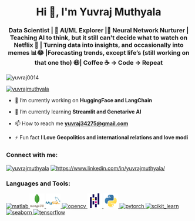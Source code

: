 <h1 align="center">Hi 👋, I'm Yuvraj Muthyala</h1>
<h3 align="center">Data Scientist | 🤖 AI/ML Explorer |🧠 Neural Network Nurturer | Teaching AI to think, but it still can't decide what to watch on Netflix 🍿 | Turning data into insights, and occasionally into memes 📊😂 |Forecasting trends, except life’s (still working on that one tho) 😆| Coffee ☕ → Code → Repeat</h3>

<p align="left"> <img src="https://komarev.com/ghpvc/?username=yuvraj0014&label=Profile%20views&color=0e75b6&style=flat" alt="yuvraj0014" /> </p>

<p align="left"> <a href="https://twitter.com/yuvrajmuthyala" target="blank"><img src="https://img.shields.io/twitter/follow/yuvrajmuthyala?logo=twitter&style=for-the-badge" alt="yuvrajmuthyala" /></a> </p>

- 🔭 I’m currently working on **HuggingFace and LangChain**

- 🌱 I’m currently learning **Streamlit and Genetarive AI**

- 📫 How to reach me **yuvraj34275@gmail.com**

- ⚡ Fun fact **I Love Geopolitics and international relations and love modi**

<h3 align="left">Connect with me:</h3>
<p align="left">
<a href="https://twitter.com/yuvrajmuthyala" target="blank"><img align="center" src="https://raw.githubusercontent.com/rahuldkjain/github-profile-readme-generator/master/src/images/icons/Social/twitter.svg" alt="yuvrajmuthyala" height="30" width="40" /></a>
<a href="https://linkedin.com/in/https://www.linkedin.com/in/yuvrajmuthyala/" target="blank"><img align="center" src="https://raw.githubusercontent.com/rahuldkjain/github-profile-readme-generator/master/src/images/icons/Social/linked-in-alt.svg" alt="https://www.linkedin.com/in/yuvrajmuthyala/" height="30" width="40" /></a>
</p>

<h3 align="left">Languages and Tools:</h3>
<p align="left"> <a href="https://www.mathworks.com/" target="_blank" rel="noreferrer"> <img src="https://upload.wikimedia.org/wikipedia/commons/2/21/Matlab_Logo.png" alt="matlab" width="40" height="40"/> </a> <a href="https://www.mongodb.com/" target="_blank" rel="noreferrer"> <img src="https://raw.githubusercontent.com/devicons/devicon/master/icons/mongodb/mongodb-original-wordmark.svg" alt="mongodb" width="40" height="40"/> </a> <a href="https://www.mysql.com/" target="_blank" rel="noreferrer"> <img src="https://raw.githubusercontent.com/devicons/devicon/master/icons/mysql/mysql-original-wordmark.svg" alt="mysql" width="40" height="40"/> </a> <a href="https://opencv.org/" target="_blank" rel="noreferrer"> <img src="https://www.vectorlogo.zone/logos/opencv/opencv-icon.svg" alt="opencv" width="40" height="40"/> </a> <a href="https://pandas.pydata.org/" target="_blank" rel="noreferrer"> <img src="https://raw.githubusercontent.com/devicons/devicon/2ae2a900d2f041da66e950e4d48052658d850630/icons/pandas/pandas-original.svg" alt="pandas" width="40" height="40"/> </a> <a href="https://www.python.org" target="_blank" rel="noreferrer"> <img src="https://raw.githubusercontent.com/devicons/devicon/master/icons/python/python-original.svg" alt="python" width="40" height="40"/> </a> <a href="https://pytorch.org/" target="_blank" rel="noreferrer"> <img src="https://www.vectorlogo.zone/logos/pytorch/pytorch-icon.svg" alt="pytorch" width="40" height="40"/> </a> <a href="https://scikit-learn.org/" target="_blank" rel="noreferrer"> <img src="https://upload.wikimedia.org/wikipedia/commons/0/05/Scikit_learn_logo_small.svg" alt="scikit_learn" width="40" height="40"/> </a> <a href="https://seaborn.pydata.org/" target="_blank" rel="noreferrer"> <img src="https://seaborn.pydata.org/_images/logo-mark-lightbg.svg" alt="seaborn" width="40" height="40"/> </a> <a href="https://www.tensorflow.org" target="_blank" rel="noreferrer"> <img src="https://www.vectorlogo.zone/logos/tensorflow/tensorflow-icon.svg" alt="tensorflow" width="40" height="40"/> </a> </p>

